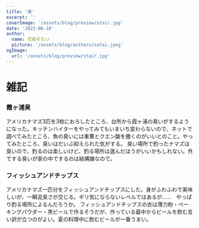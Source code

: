 ```yaml
---
title: '臭'
excerpt: ''
coverImage: '/assets/blog/preview/stair.jpg'
date: '2023-06-10'
author:
  name: 花初そたい
  picture: '/assets/blog/authors/sotai.jpeg'
ogImage:
  url: '/assets/blog/preview/stair.jpg'
---
```

# 雑記

### 霞ヶ浦臭
アメリカナマズ3匹を3枚におろしたところ、台所から霞ヶ浦の臭いがするようになった。キッチンハイターをやってみてもいまいち変わらないので、ネットで調べてみたところ、魚の臭いには重曹とクエン酸を撒くのがいいとのこと。やってみたところ、臭いはだいぶ抑えられた気がする。
臭い場所で釣ったナマズは臭いので、釣るのは楽しいけど、釣る場所は選んだほうがいいかもしれない。外でする臭いが家の中でするのは結構嫌なので。

### フィッシュアンドチップス
アメリカナマズ一匹分をフィッシュアンドチップスにした。身がふわふわで美味しいが、一瞬泥臭さが交じる。ギリ気にならないレベルではあるが……　やっぱり釣る場所によるんだろうか。
フィッシュアンドチップスの衣は薄力粉・ベーキングパウダー・黒ビールで作るそうだが、作っている最中からビールを飲む言い訳が立つのがよい。夏の料理中に飲むビールが一番うまい。